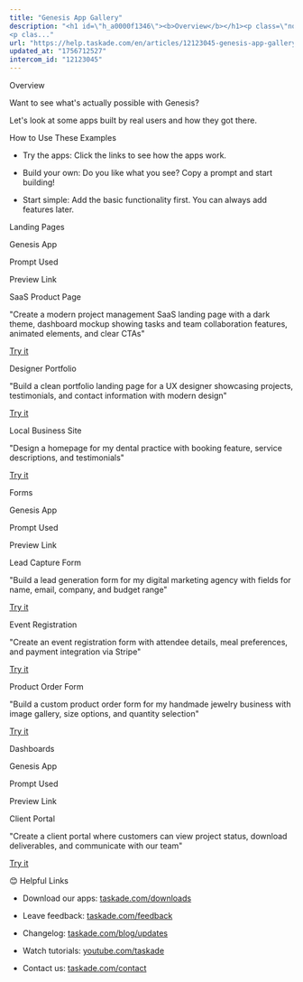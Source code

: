 ```yaml
---
title: "Genesis App Gallery"
description: "<h1 id=\"h_a0000f1346\"><b>Overview</b></h1><p class=\"no-margin\">Want to see what's actually possible with Genesis?</p><p class=\"no-margin\"></p>
<p clas..."
url: "https://help.taskade.com/en/articles/12123045-genesis-app-gallery"
updated_at: "1756712527"
intercom_id: "12123045"
---
```


Overview

Want to see what's actually possible with Genesis?

Let's look at some apps built by real users and how they got there.

How to Use These Examples

- Try the apps: Click the links to see how the apps work.
​

- Build your own: Do you like what you see? Copy a prompt and start building!
​

- Start simple: Add the basic functionality first. You can always add features later.

Landing Pages 

Genesis App

Prompt Used

Preview Link

SaaS Product Page

"Create a modern project management SaaS landing page with a dark theme, dashboard mockup showing tasks and team collaboration features, animated elements, and clear CTAs"

[Try it]($1)

Designer Portfolio

"Build a clean portfolio landing page for a UX designer showcasing projects, testimonials, and contact information with modern design"

[Try it]($1)

Local Business Site

"Design a homepage for my dental practice with booking feature, service descriptions, and testimonials"

[Try it]($1)

Forms

Genesis App

Prompt Used

Preview Link

Lead Capture Form

"Build a lead generation form for my digital marketing agency with fields for name, email, company, and budget range"

[Try it]($1)

Event Registration

"Create an event registration form with attendee details, meal preferences, and payment integration via Stripe"

[Try it]($1)

Product Order Form

"Build a custom product order form for my handmade jewelry business with image gallery, size options, and quantity selection"

[Try it]($1)

Dashboards

Genesis App

Prompt Used

Preview Link

Client Portal

"Create a client portal where customers can view project status, download deliverables, and communicate with our team"

[Try it]($1)

😊 Helpful Links

- Download our apps: [taskade.com/downloads]($1)
​

- Leave feedback: [taskade.com/feedback]($1)
​

- Changelog: [taskade.com/blog/updates]($1)
​

- Watch tutorials: [youtube.com/taskade]($1)
​

- Contact us: [taskade.com/contact]($1)
